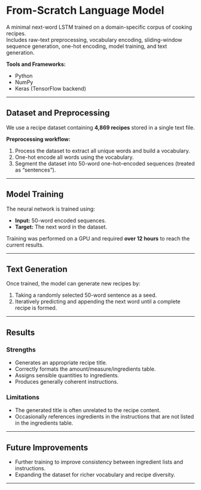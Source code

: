 # From-Scratch Language Model

A minimal next-word LSTM trained on a domain-specific corpus of cooking recipes.  
Includes raw-text preprocessing, vocabulary encoding, sliding-window sequence generation, one-hot encoding, model training, and text generation.

**Tools and Frameworks:**  
- Python  
- NumPy  
- Keras (TensorFlow backend)  

---

## Dataset and Preprocessing  
We use a recipe dataset containing **4,869 recipes** stored in a single text file.  

**Preprocessing workflow:**  
1. Process the dataset to extract all unique words and build a vocabulary.  
2. One-hot encode all words using the vocabulary.  
3. Segment the dataset into 50-word one-hot–encoded sequences (treated as “sentences”).  

---

## Model Training  
The neural network is trained using:  
- **Input:** 50-word encoded sequences.  
- **Target:** The next word in the dataset.  

Training was performed on a GPU and required **over 12 hours** to reach the current results.

---

## Text Generation  
Once trained, the model can generate new recipes by:  
1. Taking a randomly selected 50-word sentence as a seed.  
2. Iteratively predicting and appending the next word until a complete recipe is formed.  

---

## Results  

### Strengths  
- Generates an appropriate recipe title.  
- Correctly formats the amount/measure/ingredients table.  
- Assigns sensible quantities to ingredients.  
- Produces generally coherent instructions.  

### Limitations  
- The generated title is often unrelated to the recipe content. 
- Occasionally references ingredients in the instructions that are not listed in the ingredients table.  

---

## Future Improvements  
- Further training to improve consistency between ingredient lists and instructions.  
- Expanding the dataset for richer vocabulary and recipe diversity.  

---
